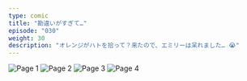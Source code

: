 ```yaml
---
type: comic
title: "勘違いがすぎて…"
episode: "030"
weight: 30
description: "オレンジがハトを拾って？来たので、エミリーは呆れました… 😭"
---
```


![Page 1](cut-1.jpg)
![Page 2](cut-2.jpg)
![Page 3](cut-3.jpg)
![Page 4](cut-4.jpg)
